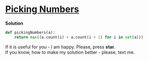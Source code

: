 # [Picking Numbers](https://www.hackerrank.com/challenges/picking-numbers)

**Solution**
<br>
```python
def pickingNumbers(a):
    return max((a.count(i) + a.count(i + 1) for i in set(a)))    
```

If it is useful for you - I am happy. Please, press **star**.
<br>
If you know, how to make my solution better - please, text me.

